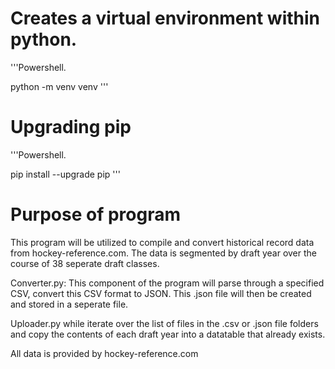 # Creates a virtual environment within python. 
'''Powershell.

python -m venv venv
'''

# Upgrading pip
'''Powershell.

pip install --upgrade pip
'''

# Purpose of program
This program will be utilized to compile and convert historical record data from hockey-reference.com. The data is segmented by draft year over the course of 38 seperate draft classes.

Converter.py: This component of the program will parse through a specified CSV, convert this CSV format to JSON. This .json file will then be created and stored in a seperate file. 

Uploader.py while iterate over the list of files in the .csv or .json file folders and copy the contents of each draft year into a datatable that already exists. 


All data is provided by hockey-reference.com
